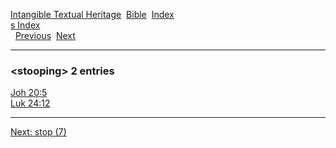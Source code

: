 [Intangible Textual Heritage](../../index)  [Bible](../index) 
[Index](index)   
[s Index](_s_)  
  [Previous](c10960)  [Next](c10962) 

------------------------------------------------------------------------

### &lt;stooping&gt; 2 entries

[Joh 20:5](../kjv/joh020.htm#005)  
[Luk 24:12](../kjv/luk024.htm#012)  

------------------------------------------------------------------------

[Next: stop (7)](c10962)
